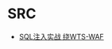 # SRC

+ [SQL注入实战 绕WTS-WAF](SRC1/Src1.md)

[//]: # ( + [DCME-520-vulnerability]&#40;SRC2/Src2.md&#41;)